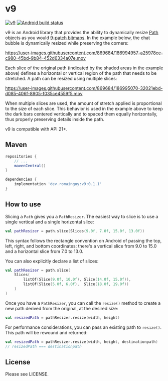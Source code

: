 # v9

[![v9](https://maven-badges-generator.herokuapp.com/maven-central/dev.romainguy/v9/badge.svg?subject=v9)](https://maven-badges-generator.herokuapp.com/maven-central/dev.romainguy/v9)
[![Android build status](https://github.com/romainguy/v9/workflows/Android/badge.svg)](https://github.com/romainguy/v9/actions?query=workflow%3AAndroid)

v9 is an Android library that provides the ability to dynamically resize
[Path](https://developer.android.com/reference/android/graphics/Path) objects as you would
[9-patch bitmaps](https://developer.android.com/studio/write/draw9patch). In the example below,
the chat bubble is dynamically resized while preserving the corners:

https://user-images.githubusercontent.com/869684/186994957-a25978ce-c980-45bd-9b84-452d6334a07e.mov

Each slice of the original path (indicated by the shaded areas in the example above) defines
a horizontal or vertical region of the path that needs to be stretched. A path can be resized
using multiple slices:

https://user-images.githubusercontent.com/869684/186995070-32021ebd-d085-406f-8905-f035ce4559f5.mov

When multiple slices are used, the amount of stretch applied is proportional to the size of
each slice. This behavior is used in the example above to keep the dark bars centered vertically
and to spaced them equally horizontally, thus properly preserving details inside the path.

v9 is compatible with API 21+.

## Maven

```gradle
repositories {
    // ...
    mavenCentral()
}

dependencies {
    implementation 'dev.romainguy:v9:0.1.1'
}
```

## How to use

Slicing a `Path` gives you a `PathResizer`. The easiest way to slice is to use a single vertical
and a single horizontal slice:

```kotlin
val pathResizer = path.slice(Slices(9.0f, 7.0f, 15.0f, 13.0f))
```

This syntax follows the rectangle convention on Android of passing the top, left, right, and
bottom coordinates: there's a vertical slice from 9.0 to 15.0 and a horizontal slice from 7.0
to 13.0.

You can also explicitly declare a list of slices:

```kotlin
val pathResizer = path.slice(
    Slices(
        listOf(Slice(9.0f, 10.0f), Slice(14.0f, 15.0f)),
        listOf(Slice(5.0f, 6.0f),  Slice(18.0f, 19.0f))
    )
)
```

Once you have a `PathResizer`, you can call the `resize()` method to create a new path
derived from the original, at the desired size:

```kotlin
val resizedPath = pathResizer.resize(width, height)
```

For performance considerations, you can pass an existing path to `resize()`. This path
will be rewound and returned:

```kotlin
val resizedPath = pathResizer.resize(width, height, destinationpath)
// resizedPath === destinationpath
```

## License

Please see LICENSE.
